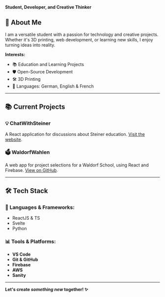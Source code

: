 **Student, Developer, and Creative Thinker**
## 🌟 About Me

I am a versatile student with a passion for technology and creative projects. Whether it's 3D printing, web development, or learning new skills, I enjoy turning ideas into reality.

**Interests:**

- 📚 Education and Learning Projects
- 🛡️ Open-Source Development
- 🛠️ 3D Printing
- 💬 Languages: German, English & French

---

## 📚 Current Projects

### 💡 **ChatWithSteiner**

A React application for discussions about Steiner education. [Visit the website](https://chatwithsteiner.de). 

### 🗳️ **WaldorfWahlen**

A web app for project selections for a Waldorf School, using React and Firebase. [View on GitHub](https://github.com/JohanGrims/WaldorfWahlen).

---

## 🛠️ Tech Stack

### 📏 **Languages & Frameworks:**

- ReactJS & TS
- Svelte
- Python

### 📊 **Tools & Platforms:**

- **VS Code**
- **Git & GitHub**
- **Firebase**
- **AWS**
- **Sanity**

---

**Let's create *something new* together! ✨**
